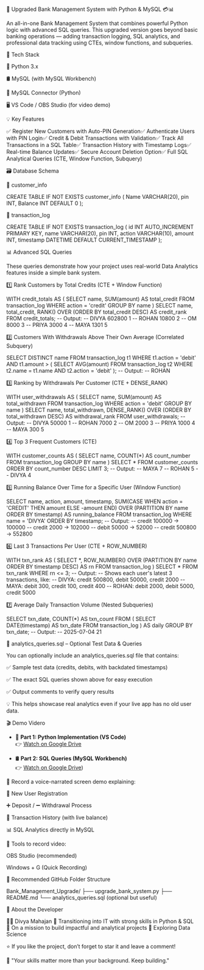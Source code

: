 🚀 Upgraded Bank Management System with Python & MySQL 💳📊

An all-in-one Bank Management System that combines powerful Python logic with advanced SQL queries. This upgraded version goes beyond basic banking operations — adding transaction logging, SQL analytics, and professional data tracking using CTEs, window functions, and subqueries.

🧰 Tech Stack

🐍 Python 3.x

🛢️ MySQL (with MySQL Workbench)

🧩 MySQL Connector (Python)

🖥️ VS Code / OBS Studio (for video demo)

💡 Key Features

✅ Register New Customers with Auto-PIN Generation✅ Authenticate Users with PIN Login✅ Credit & Debit Transactions with Validation✅ Track All Transactions in a SQL Table✅ Transaction History with Timestamp Logs✅ Real-time Balance Updates✅ Secure Account Deletion Option✅ Full SQL Analytical Queries (CTE, Window Function, Subquery)

🗃️ Database Schema

🔸 customer_info

CREATE TABLE IF NOT EXISTS customer_info (
  Name VARCHAR(20),
  pin INT,
  Balance INT DEFAULT 0
);

🔸 transaction_log

CREATE TABLE IF NOT EXISTS transaction_log (
  id INT AUTO_INCREMENT PRIMARY KEY,
  name VARCHAR(20),
  pin INT,
  action VARCHAR(10),
  amount INT,
  timestamp DATETIME DEFAULT CURRENT_TIMESTAMP
);

📊 Advanced SQL Queries

These queries demonstrate how your project uses real-world Data Analytics features inside a simple bank system.

1️⃣ Rank Customers by Total Credits (CTE + Window Function)

WITH credit_totals AS (
  SELECT name, SUM(amount) AS total_credit
  FROM transaction_log
  WHERE action = 'credit'
  GROUP BY name
)
SELECT name, total_credit,
  RANK() OVER (ORDER BY total_credit DESC) AS credit_rank
FROM credit_totals;
-- Output:
-- DIVYA    602800     1
-- ROHAN     10800     2
-- OM         8000     3
-- PRIYA      3000     4
-- MAYA       1301     5

2️⃣ Customers With Withdrawals Above Their Own Average (Correlated Subquery)

SELECT DISTINCT name
FROM transaction_log t1
WHERE t1.action = 'debit'
  AND t1.amount > (
    SELECT AVG(amount)
    FROM transaction_log t2
    WHERE t2.name = t1.name AND t2.action = 'debit'
);
-- Output:
-- ROHAN

3️⃣ Ranking by Withdrawals Per Customer (CTE + DENSE_RANK)

WITH user_withdrawals AS (
  SELECT name, SUM(amount) AS total_withdrawn
  FROM transaction_log
  WHERE action = 'debit'
  GROUP BY name
)
SELECT name, total_withdrawn,
       DENSE_RANK() OVER (ORDER BY total_withdrawn DESC) AS withdrawal_rank
FROM user_withdrawals;
-- Output:
-- DIVYA   50000     1
-- ROHAN    7000     2
-- OM       2000     3
-- PRIYA    1000     4
-- MAYA      300     5

4️⃣ Top 3 Frequent Customers (CTE)

WITH customer_counts AS (
  SELECT name, COUNT(*) AS count_number
  FROM transaction_log
  GROUP BY name
)
SELECT * FROM customer_counts ORDER BY count_number DESC LIMIT 3;
-- Output:
-- MAYA      7
-- ROHAN     5
-- DIVYA     4

5️⃣ Running Balance Over Time for a Specific User (Window Function)

SELECT name, action, amount, timestamp,
  SUM(CASE WHEN action = 'CREDIT' THEN amount ELSE -amount END)
    OVER (PARTITION BY name ORDER BY timestamp) AS running_balance
FROM transaction_log
WHERE name = 'DIVYA'
ORDER BY timestamp;
-- Output:
-- credit   100000    → 100000
-- credit     2000    → 102000
-- debit     50000    → 52000
-- credit   500800    → 552800

6️⃣ Last 3 Transactions Per User (CTE + ROW_NUMBER)

WITH txn_rank AS (
  SELECT *, ROW_NUMBER() OVER (PARTITION BY name ORDER BY timestamp DESC) AS rn
  FROM transaction_log
)
SELECT * FROM txn_rank WHERE rn <= 3;
-- Output:
-- Shows each user's latest 3 transactions, like:
-- DIVYA: credit 500800, debit 50000, credit 2000
-- MAYA: debit 300, credit 100, credit 400
-- ROHAN: debit 2000, debit 5000, credit 5000

7️⃣ Average Daily Transaction Volume (Nested Subqueries)

SELECT txn_date, COUNT(*) AS txn_count
FROM (
  SELECT DATE(timestamp) AS txn_date
  FROM transaction_log
) AS daily
GROUP BY txn_date;
-- Output:
-- 2025-07-04     21

📂 analytics_queries.sql – Optional Test Data & Queries

You can optionally include an analytics_queries.sql file that contains:

✅ Sample test data (credits, debits, with backdated timestamps)

✅ The exact SQL queries shown above for easy execution

✅ Output comments to verify query results

💡 This helps showcase real analytics even if your live app has no old user data.

🎬 Demo Videro
- 📘 **Part 1: Python Implementation (VS Code)**  
  👉 [Watch on Google Drive](https://drive.google.com/file/d/1VRetnra100aZqbf4GKYa8WohPu1NOhWO/view?usp=drive_link)

- 🛢️ **Part 2: SQL Queries (MySQL Workbench)**  
  👉 [Watch on Google Drive](https://drive.google.com/file/d/1JtypP3FuWsrH59UK9ZqgsfSEV0LxRQtr/view?usp=drive_link))

🎤 Record a voice-narrated screen demo explaining:

👤 New User Registration

➕ Deposit / ➖ Withdrawal Process

📄 Transaction History (with live balance)

📊 SQL Analytics directly in MySQL

🎥 Tools to record video:

OBS Studio (recommended)

Windows + G (Quick Recording)

📁 Recommended GitHub Folder Structure

Bank_Management_Upgrade/
├── upgrade_bank_system.py
├── README.md
└── analytics_queries.sql (optional but useful)

👤 About the Developer

👩‍💻 Divya Mahajan
🚀 Transitioning into IT with strong skills in Python & SQL
🌱 On a mission to build impactful and analytical projects
🔗 Exploring Data Science

⭐ If you like the project, don’t forget to star it and leave a comment!

🧠 "Your skills matter more than your background. Keep building."

